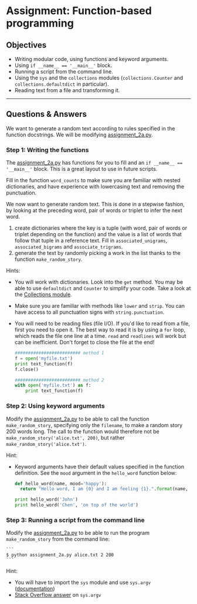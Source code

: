 # Assignment: Function-based programming

## Objectives

- Writing modular code, using functions and keyword arguments.
- Using `if __name__ == '__main__'` block.
- Running a script from the command line.
- Using the `sys` and the `collections` modules (`collections.Counter` and `collections.defaultdict` in particular).
- Reading text from a file and transforming it.

_______________________________________

## Questions & Answers

We want to generate a random text according to rules specified in the function docstrings. We will be modifying [assignment_2a.py](../code/assignment_2a.py).

### Step 1: Writing the functions

 The [assignment_2a.py](../code/assignment_2a.py) has functions for you to fill and an `if __name__ == '__main__'` block. This is a great layout to use in future scripts.

 Fill in the function `word_counts` to make sure you are familiar with nested dictionaries, and have experience with lowercasing text and removing the punctuation.

 We now want to generate random text. This is done in a stepwise fashion, by looking at the preceding word, pair of words or triplet to infer the next word.
 1. create dictionaries where the key is a tuple (with word, pair of words or triplet depending on the function) and the value is a list of words that follow that tuple in a reference text. Fill in `associated_unigrams`, `associated_bigrams` and `associate_trigrams`.
 2. generate the text by randomly picking a work in the list thanks to the function `make_random_story`.

 Hints:
 - You will work with dictionaries. Look into the `get` method. You may be able to use `defaultdict` and `Counter` to simplify your code. Take a look at the [Collections module](https://docs.python.org/2/library/collections.html).
 - Make sure you are familiar with methods like `lower` and `strip`. You can have access to all punctuation signs with `string.punctuation`.
 - You will need to be reading files (file I/O). If you'd like to read from a file, first you need to open it. The best way to read it is by using a `for` loop, which reads the file one line at a time. `read` and `readlines` will work but can be inefficient. Don't forget to close the file at the end!

   ```python
   ######################### method 1
   f = open('myfile.txt')
   print text_function(f)
   f.close()

   ######################### method 2
   with open('myfile.txt') as f:
       print text_function(f)
   ```

### Step 2: Using keyword arguments

Modify the [assignment_2a.py](../code/assignment_2a.py) to be able to call the function `make_random_story`, specifying only the `filename`, to make a random story 200 words long. The call to the function would therefore not be `make_random_story('alice.txt', 200)`, but rather `make_random_story('alice.txt')`.

  Hint:
  - Keyword arguments have their default values specified in the function definition. See the `mood` argument in the `hello_word` function below:

    ```python
    def hello_word(name, mood='happy'):
      return "Hello word, I am {0} and I am feeling {1}.".format(name, mood)

    print hello_word('John')
    print hello_word('Chen', 'on top of the world')
    ```

### Step 3: Running a script from the command line

  Modify the [assignment_2a.py](../code/assignment_2a.py) to be able to run the program `make_random_story` from the command line:

    ```
    $ python assignment_2a.py alice.txt 2 200
    ```

  Hint:
  - You will have to import the `sys` module and use `sys.argv` ([documentation](https://docs.python.org/2/library/sys.html))
  - [Stack Overflow answer](http://stackoverflow.com/questions/4117530/sys-argv1-meaning-in-script) on `sys.argv`
